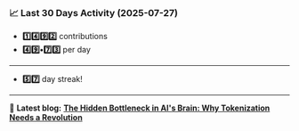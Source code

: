 <!--START_STATS-->
### 📈 Last 30 Days Activity (2025-07-27)  
- **1️⃣4️⃣9️⃣2️⃣** contributions  
- **4️⃣9️⃣•7️⃣3️⃣** per day
---
- **5️⃣7️⃣** day streak!
---
📝 **Latest blog:** [**The Hidden Bottleneck in AI's Brain: Why Tokenization Needs a Revolution**](https://andriak.com/blog/tokenization-revolution)
<!--END_STATS-->
